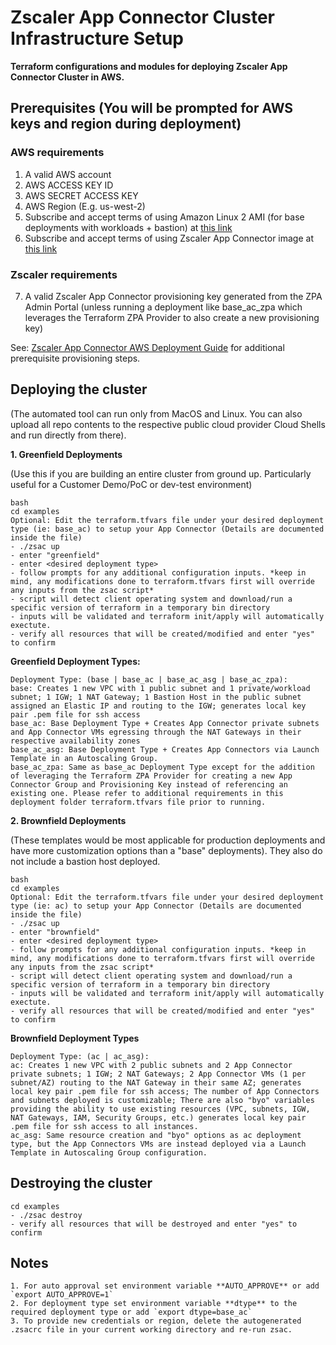 # Zscaler App Connector Cluster Infrastructure Setup

**Terraform configurations and modules for deploying Zscaler App Connector Cluster in AWS.**

## Prerequisites (You will be prompted for AWS keys and region during deployment)

### AWS requirements
1. A valid AWS account
2. AWS ACCESS KEY ID
3. AWS SECRET ACCESS KEY
4. AWS Region (E.g. us-west-2)
5. Subscribe and accept terms of using Amazon Linux 2 AMI (for base deployments with workloads + bastion) at [this link](https://aws.amazon.com/marketplace/pp/prodview-zc4x2k7vt6rpu)
6. Subscribe and accept terms of using Zscaler App Connector image at [this link](https://aws.amazon.com/marketplace/pp/prodview-epy3md7fcvk4g)

### Zscaler requirements
7. A valid Zscaler App Connector provisioning key generated from the ZPA Admin Portal (unless running a deployment like base_ac_zpa which leverages the Terraform ZPA Provider to also create a new provisioning key)

See: [Zscaler App Connector AWS Deployment Guide](https://help.zscaler.com/zpa/connector-deployment-guide-amazon-web-services) for additional prerequisite provisioning steps.

## Deploying the cluster
(The automated tool can run only from MacOS and Linux. You can also upload all repo contents to the respective public cloud provider Cloud Shells and run directly from there).   
 
**1. Greenfield Deployments**

(Use this if you are building an entire cluster from ground up.
 Particularly useful for a Customer Demo/PoC or dev-test environment)

```
bash
cd examples
Optional: Edit the terraform.tfvars file under your desired deployment type (ie: base_ac) to setup your App Connector (Details are documented inside the file)
- ./zsac up
- enter "greenfield"
- enter <desired deployment type>
- follow prompts for any additional configuration inputs. *keep in mind, any modifications done to terraform.tfvars first will override any inputs from the zsac script*
- script will detect client operating system and download/run a specific version of terraform in a temporary bin directory
- inputs will be validated and terraform init/apply will automatically exectute.
- verify all resources that will be created/modified and enter "yes" to confirm
```

**Greenfield Deployment Types:**

```
Deployment Type: (base | base_ac | base_ac_asg | base_ac_zpa):
base: Creates 1 new VPC with 1 public subnet and 1 private/workload subnet; 1 IGW; 1 NAT Gateway; 1 Bastion Host in the public subnet assigned an Elastic IP and routing to the IGW; generates local key pair .pem file for ssh access
base_ac: Base Deployment Type + Creates App Connector private subnets and App Connector VMs egressing through the NAT Gateways in their respective availability zones
base_ac_asg: Base Deployment Type + Creates App Connectors via Launch Template in an Autoscaling Group.
base_ac_zpa: Same as base_ac Deployment Type except for the addition of leveraging the Terraform ZPA Provider for creating a new App Connector Group and Provisioning Key instead of referencing an existing one. Please refer to additional requirements in this deployment folder terraform.tfvars file prior to running.
```

**2. Brownfield Deployments**

(These templates would be most applicable for production deployments and have more customization options than a "base" deployments). They also do not include a bastion host deployed.

```
bash
cd examples
Optional: Edit the terraform.tfvars file under your desired deployment type (ie: ac) to setup your App Connector (Details are documented inside the file)
- ./zsac up
- enter "brownfield"
- enter <desired deployment type>
- follow prompts for any additional configuration inputs. *keep in mind, any modifications done to terraform.tfvars first will override any inputs from the zsac script*
- script will detect client operating system and download/run a specific version of terraform in a temporary bin directory
- inputs will be validated and terraform init/apply will automatically exectute.
- verify all resources that will be created/modified and enter "yes" to confirm
```

**Brownfield Deployment Types**

```
Deployment Type: (ac | ac_asg):
ac: Creates 1 new VPC with 2 public subnets and 2 App Connector private subnets; 1 IGW; 2 NAT Gateways; 2 App Connector VMs (1 per subnet/AZ) routing to the NAT Gateway in their same AZ; generates local key pair .pem file for ssh access; The number of App Connectors and subnets deployed is customizable; There are also "byo" variables providing the ability to use existing resources (VPC, subnets, IGW, NAT Gateways, IAM, Security Groups, etc.) generates local key pair .pem file for ssh access to all instances.
ac_asg: Same resource creation and "byo" options as ac deployment type, but the App Connectors VMs are instead deployed via a Launch Template in Autoscaling Group configuration.
```

## Destroying the cluster
```
cd examples
- ./zsac destroy
- verify all resources that will be destroyed and enter "yes" to confirm
```

## Notes
```
1. For auto approval set environment variable **AUTO_APPROVE** or add `export AUTO_APPROVE=1`
2. For deployment type set environment variable **dtype** to the required deployment type or add `export dtype=base_ac`
3. To provide new credentials or region, delete the autogenerated .zsacrc file in your current working directory and re-run zsac.
```